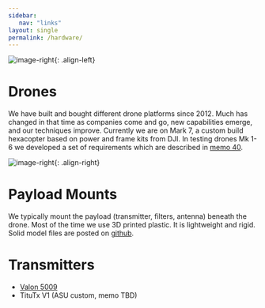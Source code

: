 ```yaml
---
sidebar:
   nav: "links"
layout: single
permalink: /hardware/
---
```

![image-right](/ECHO/assets/images/GB_2015_1.jpg){: .align-left}
# Drones
We have built and bought different drone platforms since 2012. Much has changed in
that time as companies come and go, new capabilities emerge, and our techniques improve.  Currently we are on Mark 7, a custom build hexacopter based on power and frame kits from DJI. In testing drones Mk 1-6 we developed a set of requirements
  which are described in [memo 40](http://danielcjacobs.com/uploads/ECHO_Memos/ECHO040_ECHO_Drone_Requirements.pdf).


![image-right](/ECHO/assets/images/Mk7_mountApril2021_2in.png){: .align-right}
# Payload Mounts
We typically mount the payload (transmitter, filters, antenna) beneath the drone.  Most of the time we use 3D printed plastic. It is lightweight and rigid.  Solid model files are posted on [github](https://github.com/dannyjacobs/ECHO/blob/master/hardware/ECHO_hardware_summary.rst).


# Transmitters
 * [Valon 5009](https://www.valonrf.com/frequency-synthesizer-6ghz.html)
 * TituTx V1 (ASU custom, memo TBD)

